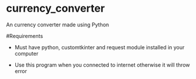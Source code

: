 # currency_converter
An currency converter made using Python

#Requirements

- Must have python, customtkinter and request module installed in your computer

- Use this program when you connected to internet otherwise it will throw error 